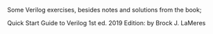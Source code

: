 Some Verilog exercises, besides notes and solutions from the book;

Quick Start Guide to Verilog 1st ed. 2019 Edition: by Brock J. LaMeres
